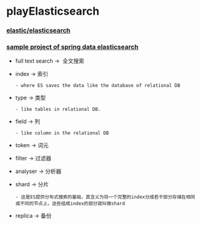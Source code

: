 # playElasticsearch
### [elastic/elasticsearch](https://github.com/elastic/elasticsearch)
### [sample project of spring data elasticsearch](https://github.com/Prussia/spring-data-elasticsearch-sample-application)

- full text search ->  全文搜索

- index -> 索引
     
      - where ES saves the data like the database of relational DB

- type -> 类型

      - like tables in relational DB. 

- field -> 列
      
      - like column in the relational DB

- token -> 词元

- filter -> 过滤器

- analyser -> 分析器

- shard -> 分片
          
      - 这是ES提供分布式搜索的基础，其含义为将一个完整的index分成若干部分存储在相同或不同的节点上，这些组成index的部分就叫做shard

- replica -> 备份

